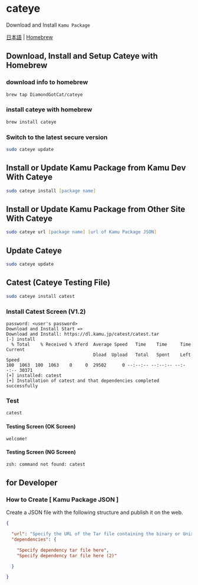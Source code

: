 # cateye
Download and Install `Kamu Package`

[日本語](README_JP.md) | [Homebrew](https://github.com/DiamondGotCat/homebrew-cateye/)

## Download, Install and Setup Cateye with Homebrew

### download info to homebrew

```zsh
brew tap DiamondGotCat/cateye
```

### install cateye with homebrew

```zsh
brew install cateye
```

### Switch to the latest secure version

```zsh
sudo cateye update
```

## Install or Update Kamu Package from Kamu Dev With Cateye

```zsh
sudo cateye install [package name]
```

## Install or Update Kamu Package from Other Site With Cateye

```zsh
sudo cateye url [package name] [url of Kamu Package JSON]
```

## Update Cateye

```zsh
sudo cateye update
```

## Catest (Cateye Testing File)

```zsh
sudo cateye install catest
```

### Install Catest Screen (V1.2)

```
password: <user's password>
Download and Install Start =>
Download and Install: https://dl.kamu.jp/catest/catest.tar
[-] install
  % Total    % Received % Xferd  Average Speed   Time    Time     Time  Current
                                 Dload  Upload   Total   Spent    Left  Speed
100  1063  100  1063    0     0  29502      0 --:--:-- --:--:-- --:--:-- 30371
[+] installed: catest
[+] Installation of catest and that dependencies completed successfully
```

### Test

```zsh
catest
```

#### Testing Screen (OK Screen)

```
welcome!
```

#### Testing Screen (NG Screen)

```
zsh: command not found: catest
```

## for Developer

### How to Create [ Kamu Package JSON ]
Create a JSON file with the following structure and publish it on the web.

```json
{

  "url": "Specify the URL of the Tar file containing the binary or Unix executable file here",
  "dependencies": {

    "Specify dependency tar file here",
    "Specify dependency tar file here (2)"

  }

}
```
